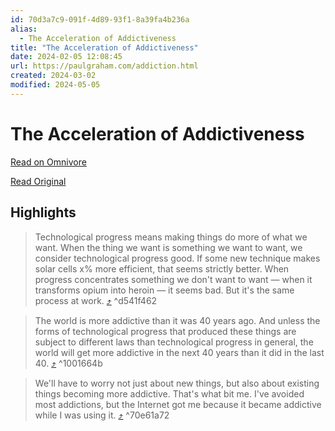```yaml
---
id: 70d3a7c9-091f-4d89-93f1-8a39fa4b236a
alias:
  - The Acceleration of Addictiveness
title: "The Acceleration of Addictiveness"
date: 2024-02-05 12:08:45
url: https://paulgraham.com/addiction.html
created: 2024-03-02
modified: 2024-05-05
---
```


# The Acceleration of Addictiveness

[Read on Omnivore](https://omnivore.app/me/the-acceleration-of-addictiveness-18d792bba1d)

[Read Original](https://paulgraham.com/addiction.html)

## Highlights

> Technological progress means making things do more of what we want. When the thing we want is something we want to want, we consider technological progress good. If some new technique makes solar cells x% more efficient, that seems strictly better. When progress concentrates something we don't want to want — when it transforms opium into heroin — it seems bad. But it's the same process at work. [⤴️](https://omnivore.app/me/the-acceleration-of-addictiveness-18d792bba1d#d541f462-dfe6-49d0-8196-8228ec8608ad)  ^d541f462

> The world is more addictive than it was 40 years ago. And unless the forms of technological progress that produced these things are subject to different laws than technological progress in general, the world will get more addictive in the next 40 years than it did in the last 40. [⤴️](https://omnivore.app/me/the-acceleration-of-addictiveness-18d792bba1d#1001664b-64d4-4d6b-9c1e-5e1d4f90e99c)  ^1001664b

> We'll have to worry not just about new things, but also about existing things becoming more addictive. That's what bit me. I've avoided most addictions, but the Internet got me because it became addictive while I was using it. [⤴️](https://omnivore.app/me/the-acceleration-of-addictiveness-18d792bba1d#70e61a72-1dda-40ff-8277-51876197d0c9)  ^70e61a72